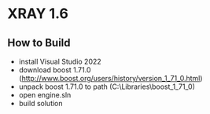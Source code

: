 XRAY 1.6
========

How to Build
------------

- install Visual Studio 2022
- download boost 1.71.0 (http://www.boost.org/users/history/version_1_71_0.html)
- unpack boost 1.71.0 to path (C:\Libraries\boost_1_71_0\)
- open engine.sln
- build solution
